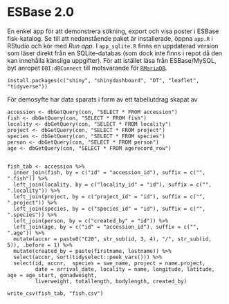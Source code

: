 # ESBase 2.0

En enkel app för att demonstrera sökning, export och visa poster i ESBase fisk-katalog. Se till att nedanstående paket är installerade, öppna `app.R` i RStudio och kör med *Run app*. I `app_sqlite.R` finns en uppdaterad version som läser direkt från en SQLite-databas (som dock inte finns i repot då den kan innehålla känsliga uppgifter). För att istället läsa från ESBase/MySQL, byt anropet `DBI:dBConnect` till motsvarande för [`RMariaDB`](https://rmariadb.r-dbi.org/).

```
install.packages(c("shiny", "shinydashboard", "DT", "leaflet", "tidyverse"))
```
För demosyfte har data sparats i form av ett tabellutdrag skapat av

```
accession <- dbGetQuery(con, "SELECT * FROM accession")
fish <- dbGetQuery(con, "SELECT * FROM fish")
locality <- dbGetQuery(con, "SELECT * FROM locality")
project <- dbGetQuery(con, "SELECT * FROM project")
species <- dbGetQuery(con, "SELECT * FROM species")
person <- dbGetQuery(con, "SELECT * FROM person")
age <- dbGetQuery(con, "SELECT * FROM agerecord_row")


fish_tab <- accession %>% 
  inner_join(fish, by = c("id" = "accession_id"), suffix = c("", ".fish")) %>% 
  left_join(locality, by = c("locality_id" = "id"), suffix = c("", ".locality")) %>% 
  left_join(project, by = c("project_id" = "id"), suffix = c("", ".project")) %>% 
  left_join(species, by = c("species_id" = "id"), suffix = c("", ".species")) %>% 
  left_join(person, by = c("created_by" = "id")) %>% 
  left_join(age, by = c("id" = "accession_id"), suffix = c("", ".age")) %>% 
  mutate(accnr = paste0("C20", str_sub(id, 3, 4), "/", str_sub(id, 5)), .before = 1) %>% 
  mutate(created_by = paste(firstname, lastname)) %>% 
  select(accnr, sort(tidyselect::peek_vars())) %>% 
  select(id, accnr,  species = swe_name, project = name.project, 
         date = arrival_date, locality = name, longitude, latitude, age = age_start, gonadweight, 
         liverweight, totallength, bodylength, created_by)

write_csv(fish_tab, "fish.csv")
```



